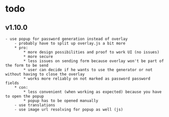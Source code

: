 # todo

## v1.10.0
    - use popup for password generation instead of overlay
        - probably have to split up overlay.js a bit more
        * pro:
            * more design possibilities and proof to work UI (no issues)
            * more secure
            * less issues on sending form because overlay won't be part of the form to be send
            * user can decide if he wants to use the generator or not without having to close the overlay
            * works more reliably on not marked as password password fields
        * con:
            * less convenient (when working as expected) because you have to open the popup
            * popup has to be opened manually
        - use translations
        - use image url resolving for popup as well (js)
